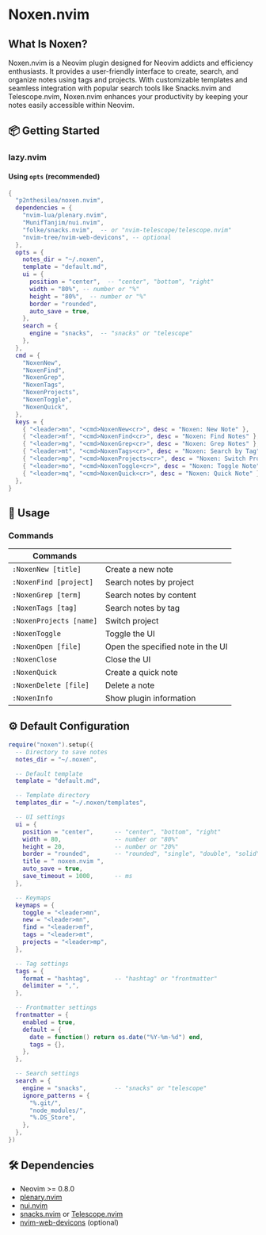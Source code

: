 # Noxen.nvim
## What Is Noxen?
Noxen.nvim is a Neovim plugin designed for Neovim addicts and efficiency enthusiasts.
It provides a user-friendly interface to create, search, and organize notes using tags and projects. With customizable templates and seamless integration with popular search tools like Snacks.nvim and Telescope.nvim, Noxen.nvim enhances your productivity by keeping your notes easily accessible within Neovim.


## 📦 Getting Started
### lazy.nvim

#### Using `opts` (recommended)
```lua
{
  "p2nthesilea/noxen.nvim",
  dependencies = {
    "nvim-lua/plenary.nvim",
    "MunifTanjim/nui.nvim",
    "folke/snacks.nvim",  -- or "nvim-telescope/telescope.nvim"
    "nvim-tree/nvim-web-devicons", -- optional
  },
  opts = {
    notes_dir = "~/.noxen",
    template = "default.md",
    ui = {
      position = "center",  -- "center", "bottom", "right"
      width = "80%", -- number or "%"
      height = "80%",  -- number or "%"
      border = "rounded",
      auto_save = true,
    },
    search = {
      engine = "snacks",  -- "snacks" or "telescope"
    },
  },
  cmd = {
    "NoxenNew",
    "NoxenFind",
    "NoxenGrep",
    "NoxenTags",
    "NoxenProjects",
    "NoxenToggle",
    "NoxenQuick",
  },
  keys = {
    { "<leader>mn", "<cmd>NoxenNew<cr>", desc = "Noxen: New Note" },
    { "<leader>mf", "<cmd>NoxenFind<cr>", desc = "Noxen: Find Notes" },
    { "<leader>mg", "<cmd>NoxenGrep<cr>", desc = "Noxen: Grep Notes" },
    { "<leader>mt", "<cmd>NoxenTags<cr>", desc = "Noxen: Search by Tag" },
    { "<leader>mp", "<cmd>NoxenProjects<cr>", desc = "Noxen: Switch Project" },
    { "<leader>mo", "<cmd>NoxenToggle<cr>", desc = "Noxen: Toggle Note" },
    { "<leader>mq", "<cmd>NoxenQuick<cr>", desc = "Noxen: Quick Note" },
  },
}
```

## 🚀 Usage

### Commands

| Commands |  |
|---------|------|
| `:NoxenNew [title]` | Create a new note |
| `:NoxenFind [project]` | Search notes by project |
| `:NoxenGrep [term]` | Search notes by content |
| `:NoxenTags [tag]` | Search notes by tag |
| `:NoxenProjects [name]` | Switch project |
| `:NoxenToggle` | Toggle the UI |
| `:NoxenOpen [file]` | Open the specified note in the UI |
| `:NoxenClose` | Close the UI |
| `:NoxenQuick` | Create a quick note |
| `:NoxenDelete [file]` | Delete a note |
| `:NoxenInfo` | Show plugin information |


## ⚙️ Default Configuration
```lua
require("noxen").setup({
  -- Directory to save notes
  notes_dir = "~/.noxen",

  -- Default template
  template = "default.md",

  -- Template directory
  templates_dir = "~/.noxen/templates",

  -- UI settings
  ui = {
    position = "center",      -- "center", "bottom", "right"
    width = 80,               -- number or "80%"
    height = 20,              -- number or "20%"
    border = "rounded",       -- "rounded", "single", "double", "solid", "none"
    title = " noxen.nvim ",
    auto_save = true,
    save_timeout = 1000,      -- ms
  },

  -- Keymaps
  keymaps = {
    toggle = "<leader>mn",
    new = "<leader>mn",
    find = "<leader>mf",
    tags = "<leader>mt",
    projects = "<leader>mp",
  },

  -- Tag settings
  tags = {
    format = "hashtag",       -- "hashtag" or "frontmatter"
    delimiter = ",",
  },

  -- Frontmatter settings
  frontmatter = {
    enabled = true,
    default = {
      date = function() return os.date("%Y-%m-%d") end,
      tags = {},
    },
  },

  -- Search settings
  search = {
    engine = "snacks",        -- "snacks" or "telescope"
    ignore_patterns = {
      "%.git/",
      "node_modules/",
      "%.DS_Store",
    },
  },
})
```


## 🛠️ Dependencies
- Neovim >= 0.8.0
- [plenary.nvim](https://github.com/nvim-lua/plenary.nvim)
- [nui.nvim](https://github.com/MunifTanjim/nui.nvim)
- [snacks.nvim](https://github.com/folke/snacks.nvim) or [Telescope.nvim](https://github.com/nvim-telescope/telescope.nvim)
- [nvim-web-devicons](https://github.com/nvim-tree/nvim-web-devicons) (optional)


